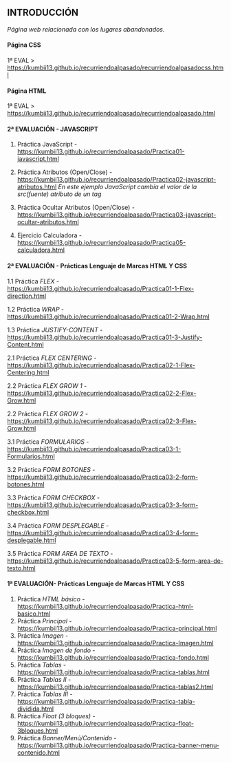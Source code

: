 ## INTRODUCCIÓN

*Página web relacionada con los lugares abandonados.*

#### Página CSS
1ª EVAL > https://kumbii13.github.io/recurriendoalpasado/recurriendoalpasadocss.html

#### Página HTML
1ª EVAL > https://kumbii13.github.io/recurriendoalpasado/recurriendoalpasado.html

#### 2ª EVALUACIÓN - JAVASCRIPT 

1. Práctica JavaScript - https://kumbii13.github.io/recurriendoalpasado/Practica01-javascript.html 

2. Práctica Atributos (Open/Close)  - https://kumbii13.github.io/recurriendoalpasado/Practica02-javascript-atributos.html 
*En este ejemplo JavaScript cambia el valor de la src(fuente) atributo de un <img>tag*

3. Práctica Ocultar Atributos (Open/Close)  - https://kumbii13.github.io/recurriendoalpasado/Practica03-javascript-ocultar-atributos.html 

4. Ejercicio Calculadora  - https://kumbii13.github.io/recurriendoalpasado/Practica05-calculadora.html 

#### 2ª EVALUACIÓN - Prácticas Lenguaje de Marcas HTML Y CSS 

1.1 Práctica *FLEX* - https://kumbii13.github.io/recurriendoalpasado/Practica01-1-Flex-direction.html 

1.2 Práctica *WRAP* - https://kumbii13.github.io/recurriendoalpasado/Practica01-2-Wrap.html

1.3 Práctica *JUSTIFY-CONTENT* - https://kumbii13.github.io/recurriendoalpasado/Practica01-3-Justify-Content.html

2.1 Práctica *FLEX CENTERING* - https://kumbii13.github.io/recurriendoalpasado/Practica02-1-Flex-Centering.html

2.2 Práctica *FLEX GROW 1* - https://kumbii13.github.io/recurriendoalpasado/Practica02-2-Flex-Grow.html

2.2 Práctica *FLEX GROW 2* - https://kumbii13.github.io/recurriendoalpasado/Practica02-3-Flex-Grow.html

3.1 Práctica *FORMULARIOS* - https://kumbii13.github.io/recurriendoalpasado/Practica03-1-Formularios.html

3.2 Práctica *FORM BOTONES* - https://kumbii13.github.io/recurriendoalpasado/Practica03-2-form-botones.html

3.3 Práctica *FORM CHECKBOX* - https://kumbii13.github.io/recurriendoalpasado/Practica03-3-form-checkbox.html

3.4 Práctica *FORM DESPLEGABLE* - https://kumbii13.github.io/recurriendoalpasado/Practica03-4-form-desplegable.html

3.5 Práctica *FORM AREA DE TEXTO* - https://kumbii13.github.io/recurriendoalpasado/Practica03-5-form-area-de-texto.html

#### 1ª EVALUACIÓN- Prácticas Lenguaje de Marcas HTML Y CSS 

1. Práctica *HTML básico* - https://kumbii13.github.io/recurriendoalpasado/Practica-html-basico.html 
2. Práctica *Principal* - https://kumbii13.github.io/recurriendoalpasado/Practica-principal.html
3. Práctica *Imagen* - https://kumbii13.github.io/recurriendoalpasado/Practica-Imagen.html
4. Práctica *Imagen de fondo* - https://kumbii13.github.io/recurriendoalpasado/Practica-fondo.html
5. Práctica *Tablas* - https://kumbii13.github.io/recurriendoalpasado/Practica-tablas.html
6. Práctica *Tablas II* - https://kumbii13.github.io/recurriendoalpasado/Practica-tablas2.html
7. Práctica *Tablas III* - https://kumbii13.github.io/recurriendoalpasado/Practica-tabla-dividida.html
8. Práctica *Float (3 bloques)* - https://kumbii13.github.io/recurriendoalpasado/Practica-float-3bloques.html
9. Práctica *Banner/Menú/Contenido* - https://kumbii13.github.io/recurriendoalpasado/Practica-banner-menu-contenido.html
